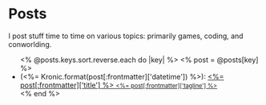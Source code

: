 ---
---

# Posts

I post stuff time to time on various topics: primarily games, coding, and conworlding.

<ul>
<% @posts.keys.sort.reverse.each do |key| %>
  <% post = @posts[key] %>
  <li>
    (<%= Kronic.format(post[:frontmatter]['datetime']) %>): 
    <a href="/posts/<%=post[:name]%>.html">
      <%= post[:frontmatter]['title'] %> <small><%= post[:frontmatter]['tagline'] %></small>
    </a>
  </li>
<% end %>
</ul>
